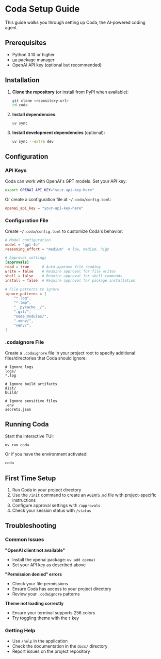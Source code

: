 # Coda Setup Guide

This guide walks you through setting up Coda, the AI-powered coding agent.

## Prerequisites

- Python 3.10 or higher
- [uv](https://docs.astral.sh/uv/) package manager
- OpenAI API key (optional but recommended)

## Installation

1. **Clone the repository** (or install from PyPI when available):
   ```bash
   git clone <repository-url>
   cd coda
   ```

2. **Install dependencies**:
   ```bash
   uv sync
   ```

3. **Install development dependencies** (optional):
   ```bash
   uv sync --extra dev
   ```

## Configuration

### API Keys

Coda can work with OpenAI's GPT models. Set your API key:

```bash
export OPENAI_API_KEY="your-api-key-here"
```

Or create a configuration file at `~/.coda/config.toml`:

```toml
openai_api_key = "your-api-key-here"
```

### Configuration File

Create `~/.coda/config.toml` to customize Coda's behavior:

```toml
# Model configuration
model = "gpt-4o"
reasoning_effort = "medium"  # low, medium, high

# Approval settings
[approvals]
read = true      # Auto-approve file reading
write = false    # Require approval for file writes
shell = false    # Require approval for shell commands
install = false  # Require approval for package installation

# File patterns to ignore
ignore_patterns = [
    "*.log",
    "*.tmp",
    "__pycache__/",
    ".git/",
    "node_modules/",
    ".venv/",
    "venv/",
]
```

### .codaignore File

Create a `.codaignore` file in your project root to specify additional files/directories that Coda should ignore:

```
# Ignore logs
logs/
*.log

# Ignore build artifacts
dist/
build/

# Ignore sensitive files
.env
secrets.json
```

## Running Coda

Start the interactive TUI:

```bash
uv run coda
```

Or if you have the environment activated:

```bash
coda
```

## First Time Setup

1. Run Coda in your project directory
2. Use the `/init` command to create an `AGENTS.md` file with project-specific instructions
3. Configure approval settings with `/approvals`
4. Check your session status with `/status`

## Troubleshooting

### Common Issues

**"OpenAI client not available"**
- Install the openai package: `uv add openai`
- Set your API key as described above

**"Permission denied" errors**
- Check your file permissions
- Ensure Coda has access to your project directory
- Review your `.codaignore` patterns

**Theme not loading correctly**
- Ensure your terminal supports 256 colors
- Try toggling theme with the `t` key

### Getting Help

- Use `/help` in the application
- Check the documentation in the `docs/` directory
- Report issues on the project repository